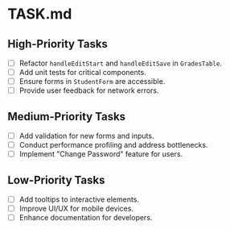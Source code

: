 # TASK.md

## High-Priority Tasks

- [ ] Refactor `handleEditStart` and `handleEditSave` in `GradesTable`.
- [ ] Add unit tests for critical components.
- [ ] Ensure forms in `StudentForm` are accessible.
- [ ] Provide user feedback for network errors.

## Medium-Priority Tasks

- [ ] Add validation for new forms and inputs.
- [ ] Conduct performance profiling and address bottlenecks.
- [ ] Implement "Change Password" feature for users.

## Low-Priority Tasks

- [ ] Add tooltips to interactive elements.
- [ ] Improve UI/UX for mobile devices.
- [ ] Enhance documentation for developers.

